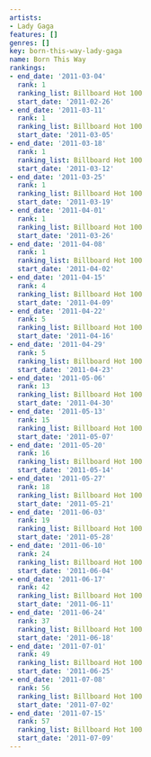 ```yaml
---
artists:
- Lady Gaga
features: []
genres: []
key: born-this-way-lady-gaga
name: Born This Way
rankings:
- end_date: '2011-03-04'
  rank: 1
  ranking_list: Billboard Hot 100
  start_date: '2011-02-26'
- end_date: '2011-03-11'
  rank: 1
  ranking_list: Billboard Hot 100
  start_date: '2011-03-05'
- end_date: '2011-03-18'
  rank: 1
  ranking_list: Billboard Hot 100
  start_date: '2011-03-12'
- end_date: '2011-03-25'
  rank: 1
  ranking_list: Billboard Hot 100
  start_date: '2011-03-19'
- end_date: '2011-04-01'
  rank: 1
  ranking_list: Billboard Hot 100
  start_date: '2011-03-26'
- end_date: '2011-04-08'
  rank: 1
  ranking_list: Billboard Hot 100
  start_date: '2011-04-02'
- end_date: '2011-04-15'
  rank: 4
  ranking_list: Billboard Hot 100
  start_date: '2011-04-09'
- end_date: '2011-04-22'
  rank: 5
  ranking_list: Billboard Hot 100
  start_date: '2011-04-16'
- end_date: '2011-04-29'
  rank: 5
  ranking_list: Billboard Hot 100
  start_date: '2011-04-23'
- end_date: '2011-05-06'
  rank: 13
  ranking_list: Billboard Hot 100
  start_date: '2011-04-30'
- end_date: '2011-05-13'
  rank: 15
  ranking_list: Billboard Hot 100
  start_date: '2011-05-07'
- end_date: '2011-05-20'
  rank: 16
  ranking_list: Billboard Hot 100
  start_date: '2011-05-14'
- end_date: '2011-05-27'
  rank: 18
  ranking_list: Billboard Hot 100
  start_date: '2011-05-21'
- end_date: '2011-06-03'
  rank: 19
  ranking_list: Billboard Hot 100
  start_date: '2011-05-28'
- end_date: '2011-06-10'
  rank: 24
  ranking_list: Billboard Hot 100
  start_date: '2011-06-04'
- end_date: '2011-06-17'
  rank: 42
  ranking_list: Billboard Hot 100
  start_date: '2011-06-11'
- end_date: '2011-06-24'
  rank: 37
  ranking_list: Billboard Hot 100
  start_date: '2011-06-18'
- end_date: '2011-07-01'
  rank: 49
  ranking_list: Billboard Hot 100
  start_date: '2011-06-25'
- end_date: '2011-07-08'
  rank: 56
  ranking_list: Billboard Hot 100
  start_date: '2011-07-02'
- end_date: '2011-07-15'
  rank: 57
  ranking_list: Billboard Hot 100
  start_date: '2011-07-09'
---
```


